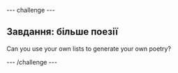 \--- challenge \---

## Завдання: більше поезії

Can you use your own lists to generate your own poetry?

\--- /challenge \---
